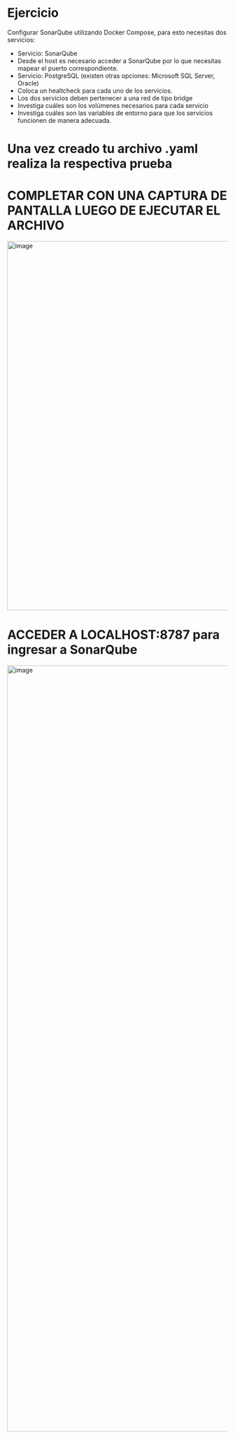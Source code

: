 # Ejercicio
Configurar SonarQube utilizando Docker Compose, para esto necesitas dos servicios:
- Servicio: SonarQube
- Desde el host es necesario acceder a SonarQube por lo que necesitas mapear el puerto correspondiente.
- Servicio: PostgreSQL (existen otras opciones: Microsoft SQL Server, Oracle)
- Coloca un healtcheck para cada uno de los servicios.
- Los dos servicios deben pertenecer a una red de tipo bridge
- Investiga cuáles son los volúmenes necesarios para cada servicio
- Investiga cuáles son las variables de entorno para que los servicios funcionen de manera adecuada.
  
# Una vez creado tu archivo .yaml realiza la respectiva prueba 
# COMPLETAR CON UNA CAPTURA DE PANTALLA LUEGO DE EJECUTAR EL ARCHIVO
<img width="2877" height="842" alt="image" src="https://github.com/user-attachments/assets/9372da04-d11a-4aac-aedf-a4226fdb2e7e" />

# ACCEDER A LOCALHOST:8787 para ingresar a SonarQube
<img width="3839" height="1748" alt="image" src="https://github.com/user-attachments/assets/2c7f7fe8-ddd3-4591-9405-f9e3b48a70ed" />
